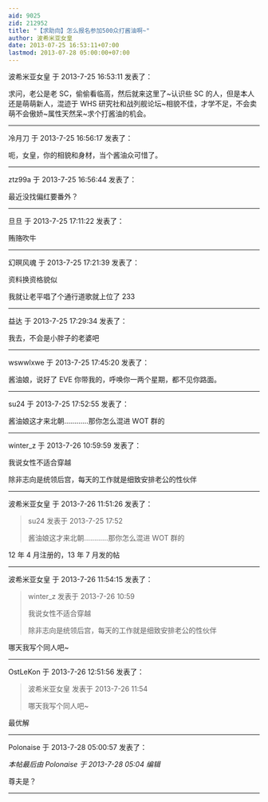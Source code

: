 ```yaml
---
aid: 9025
zid: 212952
title: "【求助向】怎么报名参加500众打酱油啊~"
author: 波希米亚女皇
date: 2013-07-25 16:53:11+07:00
lastmod: 2013-07-28 05:00:00+07:00
---
```


波希米亚女皇 于 2013-7-25 16:53:11 发表了：

求问，老公是老 SC，偷偷看临高，然后就来这里了~认识些 SC 的人，但是本人还是萌萌新人，混迹于 WHS 研究社和战列舰论坛~相貌不佳，才学不足，不会卖萌不会傲娇~属性天然呆~求个打酱油的机会。

---

冷月刀 于 2013-7-25 16:56:17 发表了：

呃，女皇，你的相貌和身材，当个酱油众可惜了。

---

ztz99a 于 2013-7-25 16:56:44 发表了：

最近没找偏红要番外？

---

旦旦 于 2013-7-25 17:11:22 发表了：

贿赂吹牛

---

幻暝风魂 于 2013-7-25 17:21:39 发表了：

资料换资格貌似

我就让老平唱了个通行道歌就上位了 233

---

益达 于 2013-7-25 17:29:34 发表了：

我去，不会是小胖子的老婆吧

---

wswwlxwe 于 2013-7-25 17:45:20 发表了：

酱油娘，说好了 EVE 你带我的，呼唤你一两个星期，都不见你路面。

---

su24 于 2013-7-25 17:52:55 发表了：

酱油娘这才来北朝…………那你怎么混进 WOT 群的

---

winter_z 于 2013-7-26 10:59:59 发表了：

我说女性不适合穿越

除非志向是统领后宫，每天的工作就是细致安排老公的性伙伴

---

波希米亚女皇 于 2013-7-26 11:51:26 发表了：

> su24 发表于 2013-7-25 17:52
>
> 酱油娘这才来北朝…………那你怎么混进 WOT 群的

12 年 4 月注册的，13 年 7 月发的帖

---

波希米亚女皇 于 2013-7-26 11:54:15 发表了：

> winter_z 发表于 2013-7-26 10:59
>
> 我说女性不适合穿越
>
> 除非志向是统领后宫，每天的工作就是细致安排老公的性伙伴

哪天我写个同人吧~

---

OstLeKon 于 2013-7-26 12:51:56 发表了：

> 波希米亚女皇 发表于 2013-7-26 11:54
>
> 哪天我写个同人吧~

最优解

---

Polonaise 于 2013-7-28 05:00:57 发表了：

_本帖最后由 Polonaise 于 2013-7-28 05:04 编辑_

尊夫是？

---
